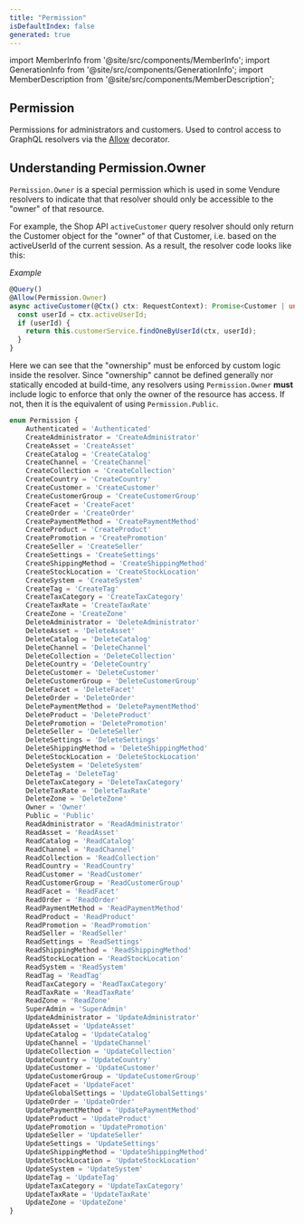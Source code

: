 ```yaml
---
title: "Permission"
isDefaultIndex: false
generated: true
---
```

<!-- This file was generated from the Vendure source. Do not modify. Instead, re-run the "docs:build" script -->
import MemberInfo from '@site/src/components/MemberInfo';
import GenerationInfo from '@site/src/components/GenerationInfo';
import MemberDescription from '@site/src/components/MemberDescription';


## Permission

<GenerationInfo sourceFile="packages/common/src/generated-types.ts" sourceLine="4277" packageName="@vendure/common" />

Permissions for administrators and customers. Used to control access to
GraphQL resolvers via the <a href='/reference/typescript-api/request/allow-decorator#allow'>Allow</a> decorator.

## Understanding Permission.Owner

`Permission.Owner` is a special permission which is used in some Vendure resolvers to indicate that that resolver should only
be accessible to the "owner" of that resource.

For example, the Shop API `activeCustomer` query resolver should only return the Customer object for the "owner" of that Customer, i.e.
based on the activeUserId of the current session. As a result, the resolver code looks like this:

*Example*

```TypeScript
@Query()
@Allow(Permission.Owner)
async activeCustomer(@Ctx() ctx: RequestContext): Promise<Customer | undefined> {
  const userId = ctx.activeUserId;
  if (userId) {
    return this.customerService.findOneByUserId(ctx, userId);
  }
}
```

Here we can see that the "ownership" must be enforced by custom logic inside the resolver. Since "ownership" cannot be defined generally
nor statically encoded at build-time, any resolvers using `Permission.Owner` **must** include logic to enforce that only the owner
of the resource has access. If not, then it is the equivalent of using `Permission.Public`.

```ts title="Signature"
enum Permission {
    Authenticated = 'Authenticated'
    CreateAdministrator = 'CreateAdministrator'
    CreateAsset = 'CreateAsset'
    CreateCatalog = 'CreateCatalog'
    CreateChannel = 'CreateChannel'
    CreateCollection = 'CreateCollection'
    CreateCountry = 'CreateCountry'
    CreateCustomer = 'CreateCustomer'
    CreateCustomerGroup = 'CreateCustomerGroup'
    CreateFacet = 'CreateFacet'
    CreateOrder = 'CreateOrder'
    CreatePaymentMethod = 'CreatePaymentMethod'
    CreateProduct = 'CreateProduct'
    CreatePromotion = 'CreatePromotion'
    CreateSeller = 'CreateSeller'
    CreateSettings = 'CreateSettings'
    CreateShippingMethod = 'CreateShippingMethod'
    CreateStockLocation = 'CreateStockLocation'
    CreateSystem = 'CreateSystem'
    CreateTag = 'CreateTag'
    CreateTaxCategory = 'CreateTaxCategory'
    CreateTaxRate = 'CreateTaxRate'
    CreateZone = 'CreateZone'
    DeleteAdministrator = 'DeleteAdministrator'
    DeleteAsset = 'DeleteAsset'
    DeleteCatalog = 'DeleteCatalog'
    DeleteChannel = 'DeleteChannel'
    DeleteCollection = 'DeleteCollection'
    DeleteCountry = 'DeleteCountry'
    DeleteCustomer = 'DeleteCustomer'
    DeleteCustomerGroup = 'DeleteCustomerGroup'
    DeleteFacet = 'DeleteFacet'
    DeleteOrder = 'DeleteOrder'
    DeletePaymentMethod = 'DeletePaymentMethod'
    DeleteProduct = 'DeleteProduct'
    DeletePromotion = 'DeletePromotion'
    DeleteSeller = 'DeleteSeller'
    DeleteSettings = 'DeleteSettings'
    DeleteShippingMethod = 'DeleteShippingMethod'
    DeleteStockLocation = 'DeleteStockLocation'
    DeleteSystem = 'DeleteSystem'
    DeleteTag = 'DeleteTag'
    DeleteTaxCategory = 'DeleteTaxCategory'
    DeleteTaxRate = 'DeleteTaxRate'
    DeleteZone = 'DeleteZone'
    Owner = 'Owner'
    Public = 'Public'
    ReadAdministrator = 'ReadAdministrator'
    ReadAsset = 'ReadAsset'
    ReadCatalog = 'ReadCatalog'
    ReadChannel = 'ReadChannel'
    ReadCollection = 'ReadCollection'
    ReadCountry = 'ReadCountry'
    ReadCustomer = 'ReadCustomer'
    ReadCustomerGroup = 'ReadCustomerGroup'
    ReadFacet = 'ReadFacet'
    ReadOrder = 'ReadOrder'
    ReadPaymentMethod = 'ReadPaymentMethod'
    ReadProduct = 'ReadProduct'
    ReadPromotion = 'ReadPromotion'
    ReadSeller = 'ReadSeller'
    ReadSettings = 'ReadSettings'
    ReadShippingMethod = 'ReadShippingMethod'
    ReadStockLocation = 'ReadStockLocation'
    ReadSystem = 'ReadSystem'
    ReadTag = 'ReadTag'
    ReadTaxCategory = 'ReadTaxCategory'
    ReadTaxRate = 'ReadTaxRate'
    ReadZone = 'ReadZone'
    SuperAdmin = 'SuperAdmin'
    UpdateAdministrator = 'UpdateAdministrator'
    UpdateAsset = 'UpdateAsset'
    UpdateCatalog = 'UpdateCatalog'
    UpdateChannel = 'UpdateChannel'
    UpdateCollection = 'UpdateCollection'
    UpdateCountry = 'UpdateCountry'
    UpdateCustomer = 'UpdateCustomer'
    UpdateCustomerGroup = 'UpdateCustomerGroup'
    UpdateFacet = 'UpdateFacet'
    UpdateGlobalSettings = 'UpdateGlobalSettings'
    UpdateOrder = 'UpdateOrder'
    UpdatePaymentMethod = 'UpdatePaymentMethod'
    UpdateProduct = 'UpdateProduct'
    UpdatePromotion = 'UpdatePromotion'
    UpdateSeller = 'UpdateSeller'
    UpdateSettings = 'UpdateSettings'
    UpdateShippingMethod = 'UpdateShippingMethod'
    UpdateStockLocation = 'UpdateStockLocation'
    UpdateSystem = 'UpdateSystem'
    UpdateTag = 'UpdateTag'
    UpdateTaxCategory = 'UpdateTaxCategory'
    UpdateTaxRate = 'UpdateTaxRate'
    UpdateZone = 'UpdateZone'
}
```
